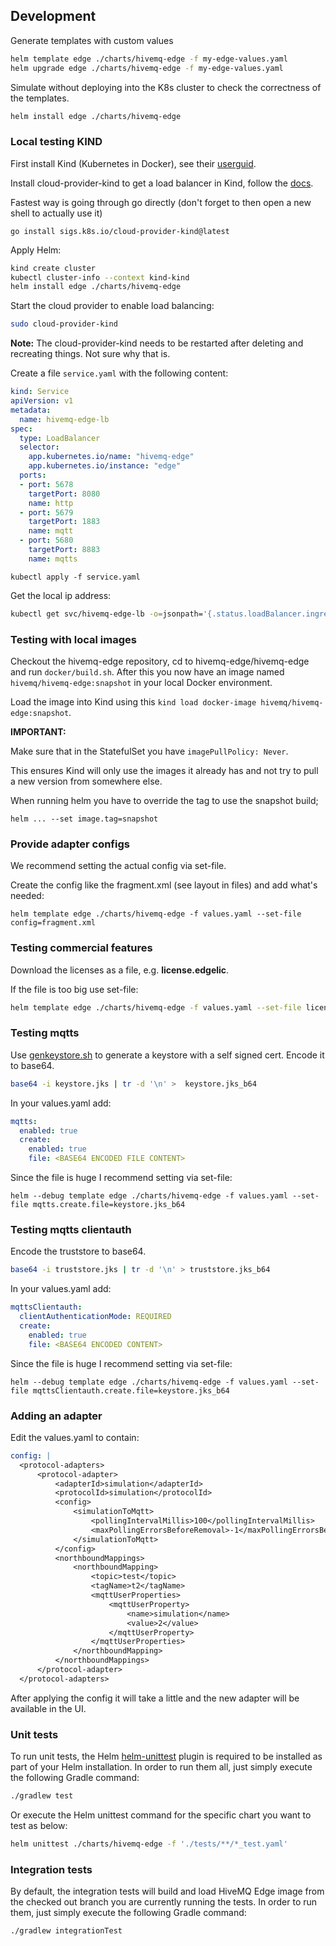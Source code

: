 ## Development

Generate templates with custom values

```bash
helm template edge ./charts/hivemq-edge -f my-edge-values.yaml
helm upgrade edge ./charts/hivemq-edge -f my-edge-values.yaml
```

Simulate without deploying into the K8s cluster to check the correctness of the templates.


```bash
helm install edge ./charts/hivemq-edge 
```

### Local testing KIND

First install Kind (Kubernetes in Docker), see their [userguid](https://kind.sigs.k8s.io/docs/user/quick-start#installation).

Install cloud-provider-kind to get a load balancer in Kind, follow the [docs](https://kind.sigs.k8s.io/docs/user/loadbalancer).

Fastest way is going through go directly (don't forget to then open a new shell to actually use it)

```
go install sigs.k8s.io/cloud-provider-kind@latest
```

Apply Helm:

```bash
kind create cluster
kubectl cluster-info --context kind-kind
helm install edge ./charts/hivemq-edge 
```

Start the cloud provider to enable load balancing:

```bash
sudo cloud-provider-kind
```

**Note:**
The cloud-provider-kind needs to be restarted after deleting and recreating things. Not sure why that is.

Create a file `service.yaml` with the following content:

```yaml
kind: Service
apiVersion: v1
metadata:
  name: hivemq-edge-lb
spec:
  type: LoadBalancer
  selector:
    app.kubernetes.io/name: "hivemq-edge"
    app.kubernetes.io/instance: "edge"
  ports:
  - port: 5678
    targetPort: 8080
    name: http
  - port: 5679
    targetPort: 1883
    name: mqtt
  - port: 5680
    targetPort: 8883
    name: mqtts
```

```
kubectl apply -f service.yaml
```

Get the local ip address:
```bash
kubectl get svc/hivemq-edge-lb -o=jsonpath='{.status.loadBalancer.ingress[0].ip}'
```

### Testing with local images

Checkout the hivemq-edge repository, cd to hivemq-edge/hivemq-edge and run `docker/build.sh`.
After this you now have an image named `hivemq/hivemq-edge:snapshot` in your local Docker environment.

Load the image into Kind using this `kind load docker-image hivemq/hivemq-edge:snapshot`.

**IMPORTANT:**

Make sure that in the StatefulSet you have `imagePullPolicy: Never`.

This ensures Kind will only use the images it already has and not try to pull a new version from somewhere else.

When running helm you have to override the tag to use the snapshot build;

```
helm ... --set image.tag=snapshot
```

### Provide adapter configs

We recommend setting the actual config via set-file.

Create the config like the fragment.xml (see layout in files) and add what's needed:

```
helm template edge ./charts/hivemq-edge -f values.yaml --set-file config=fragment.xml
```

### Testing commercial features

Download the licenses as a file, e.g. **license.edgelic**.

If the file is too big use set-file:
```bash
helm template edge ./charts/hivemq-edge -f values.yaml --set-file license.file=license.edgelic_b64
```

### Testing mqtts

Use [genkeystore.sh](test%2Fgenkeystore.sh) to generate a keystore with a self signed cert.
Encode it to base64.

```bash
base64 -i keystore.jks | tr -d '\n' >  keystore.jks_b64
```

In your values.yaml add:
```yaml
mqtts:
  enabled: true
  create:
    enabled: true
    file: <BASE64 ENCODED FILE CONTENT>
```

Since the file is huge I recommend setting via set-file:
```
helm --debug template edge ./charts/hivemq-edge -f values.yaml --set-file mqtts.create.file=keystore.jks_b64
```

### Testing mqtts clientauth

Encode the truststore to base64.

```bash
base64 -i truststore.jks | tr -d '\n' > truststore.jks_b64
```

In your values.yaml add:
```yaml
mqttsClientauth:
  clientAuthenticationMode: REQUIRED
  create:
    enabled: true
    file: <BASE64 ENCODED CONTENT>
```

Since the file is huge I recommend setting via set-file:
```
helm --debug template edge ./charts/hivemq-edge -f values.yaml --set-file mqttsClientauth.create.file=keystore.jks_b64
```

### Adding an adapter
Edit the values.yaml to contain:

```yaml
config: |
  <protocol-adapters>
      <protocol-adapter>
          <adapterId>simulation</adapterId>
          <protocolId>simulation</protocolId>
          <config>
              <simulationToMqtt>
                  <pollingIntervalMillis>100</pollingIntervalMillis>
                  <maxPollingErrorsBeforeRemoval>-1</maxPollingErrorsBeforeRemoval>
              </simulationToMqtt>
          </config>
          <northboundMappings>
              <northboundMapping>
                  <topic>test</topic>
                  <tagName>t2</tagName>
                  <mqttUserProperties>
                      <mqttUserProperty>
                          <name>simulation</name>
                          <value>2</value>
                      </mqttUserProperty>
                  </mqttUserProperties>
              </northboundMapping>
          </northboundMappings>
      </protocol-adapter>
  </protocol-adapters>
```

After applying the config it will take a little and the new adapter will be available in the UI.


### Unit tests

To run unit tests, the Helm [helm-unittest](https://github.com/helm-unittest/helm-unittest?tab=readme-ov-file#helm-unittest) plugin is required to be installed as part of your Helm installation.
In order to run them all, just simply execute the following Gradle command:

```bash
./gradlew test
```

Or execute the Helm unittest command for the specific chart you want to test as below:

```bash
helm unittest ./charts/hivemq-edge -f './tests/**/*_test.yaml'
```

### Integration tests

By default, the integration tests will build and load HiveMQ Edge image from the checked out branch you are currently running the tests.
In order to run them, just simply execute the following Gradle command:

```bash
./gradlew integrationTest
```

